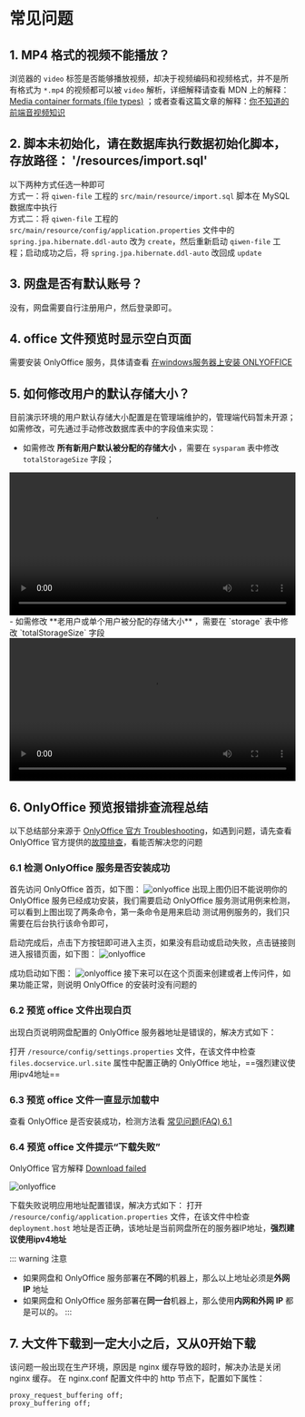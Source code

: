 # 常见问题

## 1. MP4 格式的视频不能播放？<br />
浏览器的 `video` 标签是否能够播放视频，却决于视频编码和视频格式，并不是所有格式为 `*.mp4` 的视频都可以被 `video` 解析，详细解释请查看 MDN 上的解释：[Media container formats (file types)](https://developer.mozilla.org/zh-CN/docs/Web/Media/Formats/Containers) ；或者查看这篇文章的解释：[你不知道的前端音视频知识](http://mp.weixin.qq.com/s?__biz=MzI2MjcxNTQ0Nw==&mid=2247497223&idx=2&sn=972b18240e4e66bf2fb81230aeffa276&chksm=ea44575fdd33de499c8ef7d0485fcd874a9e786e17df6770a414c82aff716e2d577bcfb74caf&mpshare=1&scene=23&srcid=1130fwAeuHu1GQN6AexLm6fD&sharer_sharetime=1643268306726&sharer_shareid=1dea07607d21240fe9b2d70dd8faf171#rd)

## 2. 脚本未初始化，请在数据库执行数据初始化脚本，存放路径： '/resources/import.sql'<br />
以下两种方式任选一种即可<br />
  方式一：将 `qiwen-file` 工程的 `src/main/resource/import.sql` 脚本在 MySQL 数据库中执行<br />
  方式二：将 `qiwen-file` 工程的 `src/main/resource/config/application.properties` 文件中的 `spring.jpa.hibernate.ddl-auto` 改为 `create`，然后重新启动 `qiwen-file` 工程；启动成功之后，将 `spring.jpa.hibernate.ddl-auto` 改回成 `update`
  
## 3. 网盘是否有默认账号？<br />
没有，网盘需要自行注册用户，然后登录即可。

## 4. office 文件预览时显示空白页面<br />
需要安装 OnlyOffice 服务，具体请查看 [在windows服务器上安装 ONLYOFFICE](https://www.qiwenshare.com/essay/detail/1208)

## 5. 如何修改用户的默认存储大小？<br />
目前演示环境的用户默认存储大小配置是在管理端维护的，管理端代码暂未开源；如需修改，可先通过手动修改数据库表中的字段值来实现：<br />
  - 如需修改 **所有新用户默认被分配的存储大小** ，需要在 `sysparam` 表中修改 `totalStorageSize` 字段；<br />
  <video width="100%" height="auto" controls>
    <source :src="$withBase('/video/question/modifyNewUserStorage.mp4')"  type="video/mp4">
    您的浏览器不支持 HTML5 video 标签。
  </video>
  - 如需修改 **老用户或单个用户被分配的存储大小** ，需要在 `storage` 表中修改 `totalStorageSize` 字段
  <video width="100%" height="auto" controls>
    <source :src="$withBase('/video/question/modifyOldUserStorage.mp4')"  type="video/mp4">
    您的浏览器不支持 HTML5 video 标签。
  </video>

## 6. OnlyOffice 预览报错排查流程总结<br />
以下总结部分来源于 [OnlyOffice 官方 Troubleshooting](https://api.onlyoffice.com/editors/troubleshooting)，如遇到问题，请先查看 OnlyOffice 官方提供的[故障排查](https://api.onlyoffice.com/editors/troubleshooting)，看能否解决您的问题
### 6.1 检测 OnlyOffice 服务是否安装成功
首先访问 OnlyOffice 首页，如下图：
<img :src="$withBase('/img/question/6_1_onlyoffice_home.png')" alt="onlyoffice">
出现上图仍旧不能说明你的 OnlyOffice 服务已经成功安装，我们需要启动 OnlyOffice 服务测试用例来检测，可以看到上图出现了两条命令，第一条命令是用来启动 测试用例服务的，我们只需要在后台执行该命令即可，

启动完成后，点击下方按钮即可进入主页，如果没有启动或启动失败，点击链接则进入报错页面，如下图：
<img :src="$withBase('/img/question/6_1_onlyoffice_fail.png')" alt="onlyoffice">

成功启动如下图：
<img :src="$withBase('/img/question/6_1_onlyoffice_success.png')" alt="onlyoffice">
接下来可以在这个页面来创建或者上传问件，如果功能正常，则说明 OnlyOffice 的安装时没有问题的

### 6.2 预览 office 文件出现白页
出现白页说明网盘配置的 OnlyOffice 服务器地址是错误的，解决方式如下：

打开 `/resource/config/settings.properties` 文件，在该文件中检查 `files.docservice.url.site` 属性中配置正确的 OnlyOffice 地址，==强烈建议使用ipv4地址==
### 6.3 预览 office 文件一直显示加载中
查看 OnlyOffice 是否安装成功，检测方法看 [常见问题(FAQ) 6.1](/question/#_6-1-检测-onlyoffice-服务是否安装成功)
### 6.4 预览 office 文件提示“下载失败”
OnlyOffice 官方解释 [Download failed](https://api.onlyoffice.com/editors/troubleshooting#download)

<img :src="$withBase('/img/question/6_4_download_fail.png')" alt="onlyoffice">

下载失败说明应用地址配置错误，解决方式如下：
打开 `/resource/config/application.properties` 文件，在该文件中检查 `deployment.host` 地址是否正确，该地址是当前网盘所在的服务器IP地址，**强烈建议使用ipv4地址**


::: warning 注意
- 如果网盘和 OnlyOffice 服务部署在**不同**的机器上，那么以上地址必须是**外网 IP** 地址
- 如果网盘和 OnlyOffice 服务部署在**同一台**机器上，那么使用**内网和外网 IP** 都是可以的。
:::

## 7. 大文件下载到一定大小之后，又从0开始下载

该问题一般出现在生产环境，原因是 nginx 缓存导致的超时，解决办法是关闭 nginx 缓存。
在 nginx.conf 配置文件中的 http 节点下，配置如下属性：
```
proxy_request_buffering off;
proxy_buffering off;
```